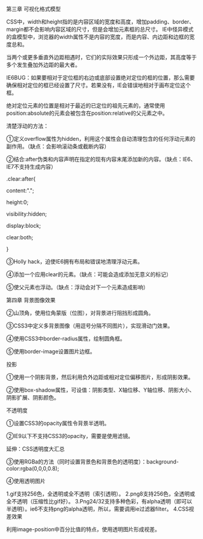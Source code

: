 第三章 可视化格式模型

CSS中，width和height指的是内容区域的宽度和高度，增加padding、border、margin都不会影响内容区域的尺寸，但是会增加元素框的总尺寸。
IE中怪异模式的盒模型中，浏览器的width属性不是内容的宽度，而是内容、内边距和边框的宽度总和。

当两个或更多垂直外边距相遇时，它们的实际效果只形成一个外边距，其高度等于多个发生叠加外边距的最大者。

IE6BUG：如果要相对于定位框的右边或底部设置绝对定位的框的位置，那么需要确保相对定位的框已经设置了尺寸。若果没有，IE会错误地相对于画布定位这个框。

绝对定位元素的位置是相对于最近的已定位的祖先元素的，通常使用position:absolute的元素会被包含在position:relative的父元素之中。

清楚浮动的方法：

①定义overflow属性为hidden，利用这个属性会自动清理包含的任何浮动元素的副作用。（缺点：会影响滚动条或截断内容）

②结合:after伪类和内容声明在指定的现有内容末尾添加新的内容。（缺点：IE6、IE7不支持生成内容）

.clear:after{

content:".";

height:0;

visibility:hidden;

display:block;

clear:both;

}

③Holly hack，迫使IE6拥有布局和错误地清理浮动元素。

④添加一个应用clear的元素。（缺点：可能会造成添加无意义的标记）

⑤使父元素也浮动。（缺点：浮动会对下一个元素造成影响）

 
 第四章 背景图像效果


②山顶角，使用位角蒙版（位图），对背景进行阻挡形成圆角。

③CSS3中定义多背景图像（用逗号分隔不同图片），实现滑动门效果。

④使用CSS3中border-radius属性，绘制圆角框。

⑤使用border-image设置图片边框。


投影 

①使用一个阴影背景，然后利用负外边距或相对定位偏移图片，形成阴影效果。

②使用box-shadow属性，可设值：阴影类型、X轴位移、Y轴位移、阴影大小、阴影扩展、阴影颜色。

不透明度 

①设置CSS3的opacity属性令背景半透明。

②IE9以下不支持CSS3的opacity，需要是使用滤镜。

延伸：CSS透明度大汇总

③使用RGBa的方法（同时设置背景色和背景色的透明度）：background-color:rgba(0,0,0,0.8);

④使用透明图片

1.gif支持256色，全透明或全不透明（索引透明）。
2.png8支持256色，全透明或全不透明（压缩性比gif好）。
3.Png24/32支持多种色彩，有alpha透明（即可以半透明）。ie6不支持png的alpha透明，所以，需要调用ie过滤器filter。
4.CSS视差效果

利用image-position中百分比值的特点，使用透明图片形成视差。



